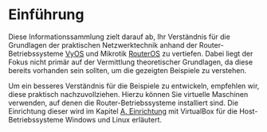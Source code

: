 # Einführung

Diese Informationssammlung zielt darauf ab, Ihr Verständnis für die Grundlagen der praktischen Netzwerktechnik
anhand der Router-Betriebssysteme [VyOS](https://docs.vyos.io/) und Mikrotik
[RouterOS](https://help.mikrotik.com/docs/display/ROS/RouterOS) zu vertiefen. Dabei liegt der Fokus nicht primär auf der
Vermittlung theoretischer Grundlagen, da diese bereits vorhanden sein sollten, um die gezeigten Beispiele zu verstehen.

Um ein besseres Verständnis für die Beispiele zu entwickeln, empfehlen wir, diese praktisch nachzuvollziehen. Hierzu
können Sie virtuelle Maschinen verwenden, auf denen die Router-Betriebssysteme installiert sind. Die Einrichtung dieser
wird im Kapitel [A. Einrichtung](./A._Einrichtung/0_intro/) mit VirtualBox für die Host-Betriebssysteme Windows und 
Linux erläutert.
